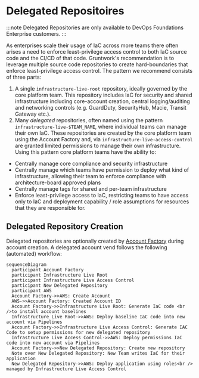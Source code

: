 # Delegated Repositoires

:::note
Delegated Repositories are only available to DevOps Foundations Enterprise customers.
:::

As enterprises scale their usage of IaC across more teams there often arises a need to enforce least-privilege access control to both IaC source code and the CI/CD of that code. Gruntwork's recommendation is to leverage multiple source code repositories to create hard-boundaries that enforce least-privilege access control. The pattern we recommend consists of three parts:

1. A single `infrastructure-live-root` repository, ideally governed by the core platform team. This repository includes IaC for security and shared infrastructure including core-account creation, central logging/auditing and networking controls (e.g. GuardDuty, SecurityHub, Macie, Transit Gateway etc.).
1. Many _delegated_ repositories, often named using the pattern `infrastructure-live-$TEAM_NAME`, where individual teams can manage their own IaC. These repositories are created by the core platform team using the Account Factory and, via `infrastructure-live-access-control` are granted limited permissions to manage their own infrastructure.
Using this pattern core platform teams have the ability to:
* Centrally manage core compliance and security infrastructure
* Centrally manage which teams have permission to deploy what kind of infrastructure, allowing their team to enforce compliance with architecture-board approved plans
* Centrally manage tags for shared and per-team infrastructure
* Enforce least-privilege access to IaC, restricting teams to have access only to IaC and deployment capability / role assumptions for resources that they are responsible for.

## Delegated Repository Creation
Delegated repositories are optionally created by [Account Factory](/2.0/docs/accountfactory/concepts) during account creation.  A delegated account vend follows the following (automated) workflow:

```mermaid
sequenceDiagram
  participant Account Factory
  participant Infrastructure Live Root
  participant Infrastructure Live Access Control
  participant New Delegated Repository
  participant AWS
  Account Factory->>AWS: Create Account
  AWS->>Account Factory: Created Account ID
  Account Factory->>Infrastructure Live Root: Generate IaC code <br />to install account baselines
  Infrastructure Live Root->>AWS: Deploy baseline IaC code into new account via Pipelines
  Account Factory->>Infrastructure Live Access Control: Generate IAC Code to setup permissions for new delegated repository
  Infrastructure Live Access Control->>AWS: Deploy permissions IaC code into new account via Pipelines
  Account Factory->>New Delegated Repository: Create new repository
  Note over New Delegated Repository: New Team writes IaC for their application
  New Delegated Repository->>AWS: Deploy application using roles<br /> managed by Infrastructure Live Access Control

```
